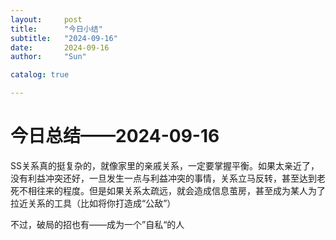 ```yaml
---
layout:     post
title:      "今日小结"
subtitle:   "2024-09-16"
date:       2024-09-16
author:     "Sun"

catalog: true

---
```



# 今日总结——2024-09-16

SS关系真的挺复杂的，就像家里的亲戚关系，一定要掌握平衡。如果太亲近了，没有利益冲突还好，一旦发生一点与利益冲突的事情，关系立马反转，甚至达到老死不相往来的程度。但是如果关系太疏远，就会造成信息茧房，甚至成为某人为了拉近关系的工具（比如将你打造成“公敌”）

不过，破局的招也有——成为一个”自私“的人


